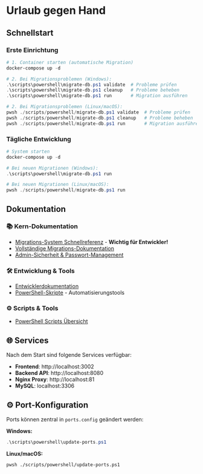 # Urlaub gegen Hand

## Schnellstart

### Erste Einrichtung
```powershell
# 1. Container starten (automatische Migration)
docker-compose up -d

# 2. Bei Migrationsproblemen (Windows):
.\scripts\powershell\migrate-db.ps1 validate  # Probleme prüfen
.\scripts\powershell\migrate-db.ps1 cleanup   # Probleme beheben
.\scripts\powershell\migrate-db.ps1 run       # Migration ausführen

# 2. Bei Migrationsproblemen (Linux/macOS):
pwsh ./scripts/powershell/migrate-db.ps1 validate  # Probleme prüfen
pwsh ./scripts/powershell/migrate-db.ps1 cleanup   # Probleme beheben
pwsh ./scripts/powershell/migrate-db.ps1 run       # Migration ausführen
```

### Tägliche Entwicklung
```powershell
# System starten
docker-compose up -d

# Bei neuen Migrationen (Windows):
.\scripts\powershell\migrate-db.ps1 run

# Bei neuen Migrationen (Linux/macOS):
pwsh ./scripts/powershell/migrate-db.ps1 run
```

## Dokumentation

### 📚 Kern-Dokumentation
* [Migrations-System Schnellreferenz](MIGRATION-QUICK-REFERENCE.md) - **Wichtig für Entwickler!**
* [Vollständige Migrations-Dokumentation](MIGRATION-SYSTEM.md)
* [Admin-Sicherheit & Passwort-Management](ADMIN-SECURITY.md)

### 🛠️ Entwicklung & Tools
* [Entwicklerdokumentation](Docs/development/README.md)
* [PowerShell-Skripte](scripts/powershell/README.md) - Automatisierungstools

### ⚙️ Scripts & Tools
* [PowerShell Scripts Übersicht](scripts/powershell/README.md)

## 🌐 Services

Nach dem Start sind folgende Services verfügbar:
- **Frontend**: http://localhost:3002
- **Backend API**: http://localhost:8080  
- **Nginx Proxy**: http://localhost:81
- **MySQL**: localhost:3306

## ⚙️ Port-Konfiguration

Ports können zentral in `ports.config` geändert werden:

**Windows:**
```powershell
.\scripts\powershell\update-ports.ps1
```

**Linux/macOS:**
```bash
pwsh ./scripts/powershell/update-ports.ps1
```
